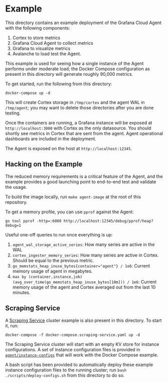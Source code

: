 # Example

This directory contains an example deployment of the Grafana Cloud Agent with
the following components:

1. Cortex to store metrics
2. Grafana Cloud Agent to collect metrics
3. Grafana to visualize metrics
4. Avalanche to load test the Agent.

This example is used for seeing how a single instance of the Agent performs
under moderate load; the Docker Compose configuration as present in this
directory will generate roughly 90,000 metrics.

To get started, run the following from this directory:

```
docker-compose up -d
```

This will create Cortex storage in `/tmp/cortex` and the agent WAL in
`/tmp/agent`; you may want to delete those directories after you are done
testing.

Once the containers are running, a Grafana instance will be exposed at
`http://localhost:3000` with Cortex as the only datasource. You should shortly
see metrics in Cortex that are sent from the agent. Agent operational dashboards
are included in the deployment.

The Agent is exposed on the host at `http://localhost:12345`.

## Hacking on the Example

The reduced memory requirements is a critical feature of the Agent, and
the example provides a good launching point to end-to-end test and validate
the usage.

To build the image locally, run `make agent-image` at the root of this
repository.

To get a memory profile, you can use `pprof` against the Agent:

```
go tool pprof -http=:6060 http://localhost:12345/debug/pprof/heap?debug=1
```

Useful one-off queries to run once everything is up:

1. `agent_wal_storage_active_series`: How many series are active in the WAL
2. `cortex_ingester_memory_series`: How many series are active in Cortex.
   Should be equal to the previous metric.
3. `go_memstats_heap_inuse_bytes{container="agent"} / 1e6`: Current memory
   usage of agent in megabytes.
4. `max by (container,instance,job)
   (avg_over_time(go_memstats_heap_inuse_bytes[10m])) / 1e6`: Current memory
   usage of the agent and Cortex averaged out from the last 10 minutes.

## Scraping Service

A [Scraping Service](../docs/scraping-service.md) cluster example is also
present in this directory. To start it, run:

```
docker-compose -f docker-compose.scraping-service.yaml up -d
```

The Scraping Service cluster will start with an empty KV store for instance
configurations. A set of instance configuration files is provided in
[`agent/instance-configs`](./agent/instance-configs) that will work with the
Docker Compose example.

A bash script has been provided to automatically deploy these example
instance configuration files to the running cluster; run
`bash ./scripts/deploy-configs.sh` from this directory to do so.
